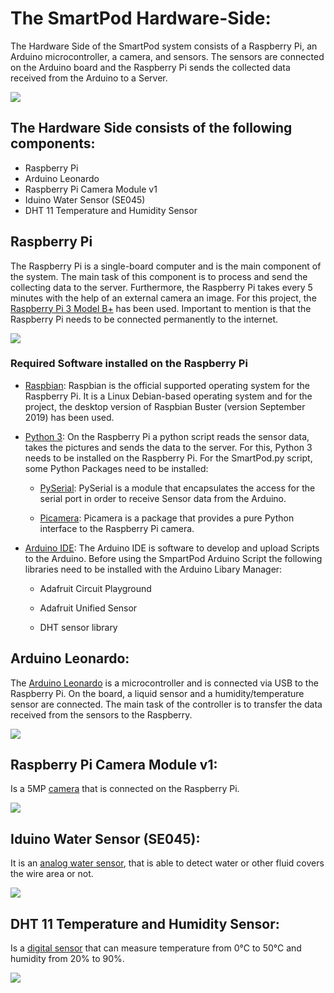 # The SmartPod Hardware-Side:

The Hardware Side of the SmartPod system consists of a Raspberry Pi, an Arduino microcontroller,  a camera, and sensors. The sensors are connected on the Arduino board and the Raspberry Pi sends the collected data received from the Arduino to a Server. 

![](https://github.com/FeliziusV/SmartPod-Hardware-Side/blob/master/Wiki/images/IMG_1799.jpg)

## The Hardware Side consists of the following components:

* Raspberry Pi
* Arduino Leonardo
* Raspberry Pi Camera Module v1
* Iduino Water Sensor (SE045)
* DHT 11 Temperature and Humidity Sensor

## Raspberry Pi
The Raspberry Pi is a single-board computer and is the main component of the system. The main task of this component is to process and send the collecting data to the server. Furthermore, the Raspberry Pi takes every 5 minutes with the help of an external camera an image. For this project, the [Raspberry Pi 3 Model B+](https://www.raspberrypi.org/products/raspberry-pi-3-model-b-plus/)  has been used. Important to mention is that the Raspberry Pi needs to be connected permanently to the internet. 

![](https://github.com/FeliziusV/SmartPod-Hardware-Side/blob/master/Wiki/images/IMG_1804.jpg)

### Required Software installed on the Raspberry Pi
* [Raspbian](https://www.raspberrypi.org/downloads/raspbian/): Raspbian is the official supported operating system for the Raspberry Pi. It is a Linux Debian-based operating system and for the project, the desktop version of Raspbian Buster (version September 2019) has been used. 


* [Python 3](https://www.python.org/downloads/): On the Raspberry Pi a python script reads the sensor data, takes the pictures and sends the data to the server. For this, Python 3 needs to be installed on the Raspberry Pi.
For the SmartPod.py script, some Python Packages need to be installed:

     * [PySerial](https://pyserial.readthedocs.io/en/latest/shortintro.html):
     PySerial is a module that encapsulates the access for the serial port in order to receive Sensor data from the 
     Arduino.

     * [Picamera](https://picamera.readthedocs.io/en/release-1.13/): Picamera is a package that provides a pure Python 
     interface to the Raspberry Pi camera.

* [Arduino IDE](https://www.arduino.cc/en/Main/Software): The Arduino IDE is software to develop and upload Scripts to the Arduino. Before using the SmpartPod Arduino Script the following libraries need to be installed with the Arduino Libary Manager:

     * Adafruit Circuit Playground

     * Adafruit Unified Sensor

     * DHT sensor library
## Arduino Leonardo:
The [Arduino Leonardo](https://www.arduino.cc/en/Main/Arduino_BoardLeonardo) is a  microcontroller and is connected via USB to the Raspberry Pi. On the board, a liquid sensor and a humidity/temperature sensor are connected. The main task of the controller is to transfer the data received from the sensors to the Raspberry.

![](https://github.com/FeliziusV/SmartPod-Hardware-Side/blob/master/Wiki/images/IMG_1798.jpg)
 
## Raspberry Pi Camera Module v1:
Is a 5MP [camera](https://www.raspberrypi.org/documentation/hardware/camera/) that is connected on the Raspberry Pi.

![](https://github.com/FeliziusV/SmartPod-Hardware-Side/blob/master/Wiki/images/IMG_1805.jpg)

## Iduino Water Sensor (SE045):
It is an [analog water sensor](https://asset.conrad.com/media10/add/160267/c1/-/en/001485323DS01/datenblatt-1485323-iduino-feuchte-sensor-modul-1-st-se045.pdf), that is able to detect water or other fluid covers the wire area or not. 

![](https://github.com/FeliziusV/SmartPod-Hardware-Side/blob/master/Wiki/images/IMG_1801.jpg)

## DHT 11 Temperature and Humidity Sensor: 
Is a [digital sensor](https://components101.com/dht11-temperature-sensor
) that can measure temperature from 0°C to 50°C and humidity from 20% to 90%.

![](https://github.com/FeliziusV/SmartPod-Hardware-Side/blob/master/Wiki/images/IMG_1803.jpg)


